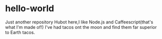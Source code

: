 # hello-world
Just another repository
Hubot here,I like Node.js and Caffeescript(that's what I'm made of!)
I've had tacos ont the moon and find them far superior to Earth tacos.
